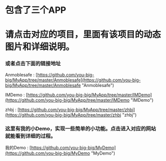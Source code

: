 


# 包含了三个APP #


# 请点击对应的项目，里面有该项目的动态图片和详细说明。 #

### 或者点击下面的链接地址 ###


Anmoblesafe : [https://github.com/you-big-big/MyApp/tree/master/Anmoblesafe](https://github.com/you-big-big/MyApp/tree/master/Anmoblesafe "Anmoblesafe")

IMDemo : [https://github.com/you-big-big/MyApp/tree/master/IMDemo](https://github.com/you-big-big/MyApp/tree/master/IMDemo "IMDemo")

zhbj : [https://github.com/you-big-big/MyApp/tree/master/zhbj](https://github.com/you-big-big/MyApp/tree/master/zhbj "zhbj")


### 这里有我的小Demo，实现一些简单的小功能。点击进入对应的网站就能看到详细的过程。 ###


我的Demo : [https://github.com/you-big-big/MyDemo](https://github.com/you-big-big/MyDemo "MyDemo")






